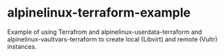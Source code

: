 # alpinelinux-terraform-example


Example of using Terrafrom and alpinelinux-userdata-terraform and
alpinelinux-vaultvars-terraform to create local (Libvirt) and remote (Vultr)
instances.

